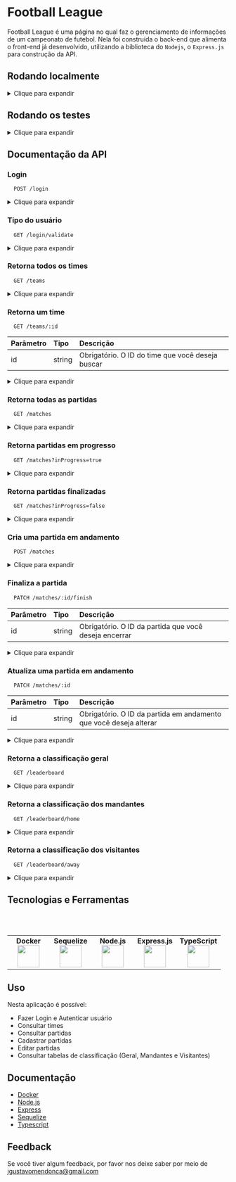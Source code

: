 
# Football League

Football League é uma página no qual faz o gerenciamento de informações de um campeonato de futebol. Nela foi construída o back-end que alimenta o front-end já desenvolvido, utilizando a biblioteca do `Nodejs`, o `Express.js` para construção da API.

## Rodando localmente
<details>
  <summary>Clique para expandir</summary>
  <br>
Clone o projeto

```bash
  git clone git@github.com:Joaogustavo789/Football-League.git
```

Entre no diretório do projeto

```bash
  cd Football-League

```

Instale as dependências

```bash
  npm install
```
</details>

## Rodando os testes
<details>
  <summary>Clique para expandir</summary>
  <br>
Para rodar os testes, rode o seguinte comando

```bash
  npm test
```
</details>


## Documentação da API

### Login

```http
  POST /login
```
<details>
  <summary>Clique para expandir</summary>
  <br>

#### Formato da requisição

```js
{
  "email": "admin@admin.com",
  "password": "secret_admin"
}
```

#### Resposta esperada

```js
{
  "token": "eyJhbGciOiJIUzI1NiIsInR5cCI6IkpXVCJ9.eyJpZCI6MSwicm9sZSI6ImFkbWluIiwiaWF0IjoxNjU0NTI3MTg5fQ.XS_9AA82iNoiVaASi0NtJpqOQ_gHSHhxrpIdigiT-fc"
}
```

#### Resposta com algum parâmetro errado
 <details>
  <summary>Clique para expandir</summary>
  <br>

- **email vazio**

```js
{ "message": "All fields must be filled" }
```

- **password vazia**

```js
{ "message": "All fields must be filled" }
```

- **email inválido**

```js
 { "message": "Incorrect email or password" }
```

- **password inválida**

```js
{ "message": "Incorrect email or password" }
```
</details>
</details>

### Tipo do usuário

```http
  GET /login/validate
```
<details>
  <summary>Clique para expandir</summary>
  <br>

#### Resposta esperada

```js
{ "role": "admin" }
```

#### Resposta com algum parâmetro errado
<details>
  <summary>Clique para expandir</summary>
  <br>

- **token vazio**

```js
{
  "message": "Token not found"
}
```

- **token inválido**

```js
{
  "message": "Token must be a valid token"
}
```
</details>
</details>

### Retorna todos os times

```http
  GET /teams
```
<details>
  <summary>Clique para expandir</summary>
  <br>

#### Resposta esperada

```js
[
  {
    "id": 1,
    "teamName": "Avaí/Kindermann"
  },
  {
    "id": 2,
    "teamName": "Bahia"
  },
  {
    "id": 3,
    "teamName": "Botafogo"
  }
]
```
</details>
  

### Retorna um time

```http
  GET /teams/:id
```

| Parâmetro   | Tipo       | Descrição                                   |
| :---------- | :--------- | :------------------------------------------ |
| id      | string | Obrigatório. O ID do time que você deseja buscar |

<details>
  <summary>Clique para expandir</summary>
  <br>

#### Resposta esperada

```js
{
  "id": 5,
  "teamName": "Cruzeiro"
}
```
</details>

### Retorna todas as partidas

```http
  GET /matches
```
<details>
  <summary>Clique para expandir</summary>
  <br>

#### Resposta esperada

```js
[
  {
    "id": 40,
    "homeTeam": 12,
    "homeTeamGoals": 4,
    "awayTeam": 8,
    "awayTeamGoals": 1,
    "inProgress": false,
    "home_team": 12,
    "away_team": 8,
    "teamHome": {
      "teamName": "Palmeiras"
    },
    "teamAway": {
      "teamName": "Grêmio"
    }
  },
  {
    "id": 41,
    "homeTeam": 16,
    "homeTeamGoals": 2,
    "awayTeam": 9,
    "awayTeamGoals": 0,
    "inProgress": true,
    "teamHome": {
      "teamName": "São Paulo"
    },
    "teamAway": {
      "teamName": "Internacional"
    }
  },
  {
    "id": 42,
    "homeTeam": 6,
    "homeTeamGoals": 1,
    "awayTeam": 1,
    "awayTeamGoals": 0,
    "inProgress": true,
    "teamHome": {
      "teamName": "Ferroviária"
    },
    "teamAway": {
      "teamName": "Avaí/Kindermann"
    }
  }
]
```
</details>
  
### Retorna partidas em progresso

```http
  GET /matches?inProgress=true
```
<details>
  <summary>Clique para expandir</summary>
  <br>

#### Resposta esperada

```js
[
  {
    "id": 41,
    "homeTeam": 16,
    "homeTeamGoals": 2,
    "awayTeam": 9,
    "awayTeamGoals": 0,
    "inProgress": true,
    "home_team": 16,
    "away_team": 9,
    "teamHome": {
      "teamName": "São Paulo"
    },
    "teamAway": {
      "teamName": "Internacional"
    }
  },
  {
    "id": 42,
    "homeTeam": 6,
    "homeTeamGoals": 1,
    "awayTeam": 1,
    "awayTeamGoals": 0,
    "inProgress": true,
    "home_team": 6,
    "away_team": 1,
    "teamHome": {
      "teamName": "Ferroviária"
    },
    "teamAway": {
      "teamName": "Avaí/Kindermann"
    }
  }
]
```
</details>

### Retorna partidas finalizadas

```http
  GET /matches?inProgress=false
```
<details>
  <summary>Clique para expandir</summary>
  <br>

#### Resposta esperada

```js
[
  {
    "id": 1,
    "homeTeam": 16,
    "homeTeamGoals": 1,
    "awayTeam": 8,
    "awayTeamGoals": 1,
    "inProgress": false,
    "home_team": 16,
    "away_team": 8,
    "teamHome": {
      "teamName": "São Paulo"
    },
    "teamAway": {
      "teamName": "Grêmio"
    }
  },
  {
    "id": 2,
    "homeTeam": 9,
    "homeTeamGoals": 1,
    "awayTeam": 14,
    "awayTeamGoals": 1,
    "inProgress": false,
    "home_team": 9,
    "away_team": 14,
    "teamHome": {
      "teamName": "Internacional"
    },
    "teamAway": {
      "teamName": "Santos"
    }
  }
]
```
</details>

### Cria uma partida em andamento

```http
  POST /matches
```
<details>
  <summary>Clique para expandir</summary>
  <br>

#### Formato da requisição

```js
{
  "homeTeam": 16,
  "awayTeam": 8,
  "homeTeamGoals": 2,
  "awayTeamGoals": 2
}
```

#### Resposta esperada

```js
{
  "id": 1,
  "homeTeam": 16,
  "homeTeamGoals": 2,
  "awayTeam": 8,
  "awayTeamGoals": 2,
  "inProgress": true,
}
```

#### Resposta com algum parâmetro errado
<details>
  <summary>Clique para expandir</summary>
  <br>

- **token vazio**

```js
{
  "message": "Token not found"
}
```

- **token inválido**

```js
{
  "message": "Token must be a valid token"
}
```

- **partida com times iguais**

```js
{ "message": "It is not possible to create a match with two equal teams" }
```

- **partida com time não existente**

```js
{ "message": "There is no team with such id!" }
```
</details>
</details>

### Finaliza a partida

```http
  PATCH /matches/:id/finish
```

| Parâmetro   | Tipo       | Descrição                                   |
| :---------- | :--------- | :------------------------------------------ |
| id      | string | Obrigatório. O ID da partida que você deseja encerrar |

<details>
  <summary>Clique para expandir</summary>
  <br>

#### Resposta esperada

```js
{ "message": "Finished" }
```
</details>

### Atualiza uma partida em andamento

```http
  PATCH /matches/:id
```
| Parâmetro   | Tipo       | Descrição                                   |
| :---------- | :--------- | :------------------------------------------ |
| id      | string | Obrigatório. O ID da partida em andamento que você deseja alterar |

<details>
  <summary>Clique para expandir</summary>
  <br>

#### Formato da requisição

```js
{
  "homeTeamGoals": 3,
  "awayTeamGoals": 1
}
```

#### Resposta esperada

```js
"Matche updated"
```
</details>

### Retorna a classificação geral

```http
  GET /leaderboard
```
<details>
  <summary>Clique para expandir</summary>
  <br>

#### Resposta esperada

```js
[
  {
    "name": "Palmeiras",
    "totalPoints": 13,
    "totalGames": 5,
    "totalVictories": 4,
    "totalDraws": 1,
    "totalLosses": 0,
    "goalsFavor": 17,
    "goalsOwn": 5,
    "goalsBalance": 12,
    "efficiency": "86.67"
  },
  {
    "name": "Corinthians",
    "totalPoints": 12,
    "totalGames": 5,
    "totalVictories": 4,
    "totalDraws": 0,
    "totalLosses": 1,
    "goalsFavor": 12,
    "goalsOwn": 3,
    "goalsBalance": 9,
    "efficiency": "80.00"
  },
  {
    "name": "Santos",
    "totalPoints": 11,
    "totalGames": 5,
    "totalVictories": 3,
    "totalDraws": 2,
    "totalLosses": 0,
    "goalsFavor": 12,
    "goalsOwn": 6,
    "goalsBalance": 6,
    "efficiency": "73.33"
  },
  {
    "name": "Grêmio",
    "totalPoints": 10,
    "totalGames": 5,
    "totalVictories": 3,
    "totalDraws": 1,
    "totalLosses": 1,
    "goalsFavor": 9,
    "goalsOwn": 8,
    "goalsBalance": 1,
    "efficiency": "66.67"
  },
  {
    "name": "Internacional",
    "totalPoints": 10,
    "totalGames": 5,
    "totalVictories": 3,
    "totalDraws": 1,
    "totalLosses": 1,
    "goalsFavor": 7,
    "goalsOwn": 6,
    "goalsBalance": 1,
    "efficiency": "66.67"
  },
  {
    "name": "Real Brasília",
    "totalPoints": 10,
    "totalGames": 5,
    "totalVictories": 3,
    "totalDraws": 1,
    "totalLosses": 1,
    "goalsFavor": 5,
    "goalsOwn": 4,
    "goalsBalance": 1,
    "efficiency": "66.67"
  },
  {
    "name": "São Paulo",
    "totalPoints": 8,
    "totalGames": 5,
    "totalVictories": 2,
    "totalDraws": 2,
    "totalLosses": 1,
    "goalsFavor": 9,
    "goalsOwn": 6,
    "goalsBalance": 3,
    "efficiency": "53.33"
  },
  {
    "name": "Ferroviária",
    "totalPoints": 7,
    "totalGames": 5,
    "totalVictories": 2,
    "totalDraws": 1,
    "totalLosses": 2,
    "goalsFavor": 7,
    "goalsOwn": 7,
    "goalsBalance": 0,
    "efficiency": "46.67"
  },
  {
    "name": "São José-SP",
    "totalPoints": 6,
    "totalGames": 5,
    "totalVictories": 2,
    "totalDraws": 0,
    "totalLosses": 3,
    "goalsFavor": 5,
    "goalsOwn": 6,
    "goalsBalance": -1,
    "efficiency": "40.00"
  },
  {
    "name": "Flamengo",
    "totalPoints": 5,
    "totalGames": 5,
    "totalVictories": 1,
    "totalDraws": 2,
    "totalLosses": 2,
    "goalsFavor": 2,
    "goalsOwn": 5,
    "goalsBalance": -3,
    "efficiency": "33.33"
  },
  {
    "name": "Cruzeiro",
    "totalPoints": 4,
    "totalGames": 5,
    "totalVictories": 1,
    "totalDraws": 1,
    "totalLosses": 3,
    "goalsFavor": 8,
    "goalsOwn": 10,
    "goalsBalance": -2,
    "efficiency": "26.67"
  },
  {
    "name": "Avaí/Kindermann",
    "totalPoints": 4,
    "totalGames": 5,
    "totalVictories": 1,
    "totalDraws": 1,
    "totalLosses": 3,
    "goalsFavor": 4,
    "goalsOwn": 8,
    "goalsBalance": -4,
    "efficiency": "26.67"
  },
  {
    "name": "Botafogo",
    "totalPoints": 4,
    "totalGames": 5,
    "totalVictories": 1,
    "totalDraws": 1,
    "totalLosses": 3,
    "goalsFavor": 3,
    "goalsOwn": 8,
    "goalsBalance": -5,
    "efficiency": "26.67"
  },
  {
    "name": "Bahia",
    "totalPoints": 2,
    "totalGames": 5,
    "totalVictories": 0,
    "totalDraws": 2,
    "totalLosses": 3,
    "goalsFavor": 2,
    "goalsOwn": 6,
    "goalsBalance": -4,
    "efficiency": "13.33"
  },
  {
    "name": "Minas Brasília",
    "totalPoints": 2,
    "totalGames": 5,
    "totalVictories": 0,
    "totalDraws": 2,
    "totalLosses": 3,
    "goalsFavor": 4,
    "goalsOwn": 9,
    "goalsBalance": -5,
    "efficiency": "13.33"
  },
  {
    "name": "Napoli-SC",
    "totalPoints": 2,
    "totalGames": 5,
    "totalVictories": 0,
    "totalDraws": 2,
    "totalLosses": 3,
    "goalsFavor": 3,
    "goalsOwn": 12,
    "goalsBalance": -9,
    "efficiency": "13.33"
  }
]
```
</details>

### Retorna a classificação dos mandantes

```http
  GET /leaderboard/home
```
<details>
  <summary>Clique para expandir</summary>
  <br>

#### Resposta esperada

```js
[
  {
    "name": "Santos",
    "totalPoints": 9,
    "totalGames": 3,
    "totalVictories": 3,
    "totalDraws": 0,
    "totalLosses": 0,
    "goalsFavor": 9,
    "goalsOwn": 3,
    "goalsBalance": 6,
    "efficiency": "100.00"
  },
  {
    "name": "Corinthians",
    "totalPoints": 9,
    "totalGames": 3,
    "totalVictories": 3,
    "totalDraws": 0,
    "totalLosses": 0,
    "goalsFavor": 8,
    "goalsOwn": 2,
    "goalsBalance": 6,
    "efficiency": "100.00"
  },
  {
    "name": "Palmeiras",
    "totalPoints": 7,
    "totalGames": 3,
    "totalVictories": 2,
    "totalDraws": 1,
    "totalLosses": 0,
    "goalsFavor": 10,
    "goalsOwn": 5,
    "goalsBalance": 5,
    "efficiency": "77.78"
  },
  {
    "name": "Grêmio",
    "totalPoints": 6,
    "totalGames": 2,
    "totalVictories": 2,
    "totalDraws": 0,
    "totalLosses": 0,
    "goalsFavor": 4,
    "goalsOwn": 1,
    "goalsBalance": 3,
    "efficiency": "100.00"
  },
  {
    "name": "Real Brasília",
    "totalPoints": 6,
    "totalGames": 2,
    "totalVictories": 2,
    "totalDraws": 0,
    "totalLosses": 0,
    "goalsFavor": 2,
    "goalsOwn": 0,
    "goalsBalance": 2,
    "efficiency": "100.00"
  },
  {
    "name": "São Paulo",
    "totalPoints": 4,
    "totalGames": 2,
    "totalVictories": 1,
    "totalDraws": 1,
    "totalLosses": 0,
    "goalsFavor": 4,
    "goalsOwn": 1,
    "goalsBalance": 3,
    "efficiency": "66.67"
  },
  {
    "name": "Internacional",
    "totalPoints": 4,
    "totalGames": 3,
    "totalVictories": 1,
    "totalDraws": 1,
    "totalLosses": 1,
    "goalsFavor": 4,
    "goalsOwn": 6,
    "goalsBalance": -2,
    "efficiency": "44.44"
  },
  {
    "name": "Botafogo",
    "totalPoints": 4,
    "totalGames": 3,
    "totalVictories": 1,
    "totalDraws": 1,
    "totalLosses": 1,
    "goalsFavor": 2,
    "goalsOwn": 4,
    "goalsBalance": -2,
    "efficiency": "44.44"
  },
  {
    "name": "Ferroviária",
    "totalPoints": 3,
    "totalGames": 2,
    "totalVictories": 1,
    "totalDraws": 0,
    "totalLosses": 1,
    "goalsFavor": 3,
    "goalsOwn": 2,
    "goalsBalance": 1,
    "efficiency": "50.00"
  },
  {
    "name": "Napoli-SC",
    "totalPoints": 2,
    "totalGames": 2,
    "totalVictories": 0,
    "totalDraws": 2,
    "totalLosses": 0,
    "goalsFavor": 2,
    "goalsOwn": 2,
    "goalsBalance": 0,
    "efficiency": "33.33"
  },
  {
    "name": "Cruzeiro",
    "totalPoints": 1,
    "totalGames": 2,
    "totalVictories": 0,
    "totalDraws": 1,
    "totalLosses": 1,
    "goalsFavor": 2,
    "goalsOwn": 3,
    "goalsBalance": -1,
    "efficiency": "16.67"
  },
  {
    "name": "Flamengo",
    "totalPoints": 1,
    "totalGames": 2,
    "totalVictories": 0,
    "totalDraws": 1,
    "totalLosses": 1,
    "goalsFavor": 1,
    "goalsOwn": 2,
    "goalsBalance": -1,
    "efficiency": "16.67"
  },
  {
    "name": "Minas Brasília",
    "totalPoints": 1,
    "totalGames": 3,
    "totalVictories": 0,
    "totalDraws": 1,
    "totalLosses": 2,
    "goalsFavor": 3,
    "goalsOwn": 6,
    "goalsBalance": -3,
    "efficiency": "11.11"
  },
  {
    "name": "Avaí/Kindermann",
    "totalPoints": 1,
    "totalGames": 3,
    "totalVictories": 0,
    "totalDraws": 1,
    "totalLosses": 2,
    "goalsFavor": 3,
    "goalsOwn": 7,
    "goalsBalance": -4,
    "efficiency": "11.11"
  },
  {
    "name": "São José-SP",
    "totalPoints": 0,
    "totalGames": 3,
    "totalVictories": 0,
    "totalDraws": 0,
    "totalLosses": 3,
    "goalsFavor": 2,
    "goalsOwn": 5,
    "goalsBalance": -3,
    "efficiency": "0.00"
  },
  {
    "name": "Bahia",
    "totalPoints": 0,
    "totalGames": 3,
    "totalVictories": 0,
    "totalDraws": 0,
    "totalLosses": 3,
    "goalsFavor": 0,
    "goalsOwn": 4,
    "goalsBalance": -4,
    "efficiency": "0.00"
  }
]
```
</details>

### Retorna a classificação dos visitantes

```http
  GET /leaderboard/away
```
<details>
  <summary>Clique para expandir</summary>
  <br>

#### Resposta esperada

```js
[
  {
    "name": "Palmeiras",
    "totalPoints": 6,
    "totalGames": 2,
    "totalVictories": 2,
    "totalDraws": 0,
    "totalLosses": 0,
    "goalsFavor": 7,
    "goalsOwn": 0,
    "goalsBalance": 7,
    "efficiency": "100.00"
  },
  {
    "name": "Corinthians",
    "totalPoints": 6,
    "totalGames": 3,
    "totalVictories": 2,
    "totalDraws": 0,
    "totalLosses": 1,
    "goalsFavor": 6,
    "goalsOwn": 2,
    "goalsBalance": 4,
    "efficiency": "66.67"
  },
  {
    "name": "Internacional",
    "totalPoints": 6,
    "totalGames": 2,
    "totalVictories": 2,
    "totalDraws": 0,
    "totalLosses": 0,
    "goalsFavor": 3,
    "goalsOwn": 0,
    "goalsBalance": 3,
    "efficiency": "100.00"
  },
  {
    "name": "São José-SP",
    "totalPoints": 6,
    "totalGames": 2,
    "totalVictories": 2,
    "totalDraws": 0,
    "totalLosses": 0,
    "goalsFavor": 3,
    "goalsOwn": 1,
    "goalsBalance": 2,
    "efficiency": "100.00"
  },
  {
    "name": "São Paulo",
    "totalPoints": 4,
    "totalGames": 3,
    "totalVictories": 1,
    "totalDraws": 1,
    "totalLosses": 1,
    "goalsFavor": 5,
    "goalsOwn": 5,
    "goalsBalance": 0,
    "efficiency": "44.44"
  },
  {
    "name": "Ferroviária",
    "totalPoints": 4,
    "totalGames": 3,
    "totalVictories": 1,
    "totalDraws": 1,
    "totalLosses": 1,
    "goalsFavor": 4,
    "goalsOwn": 5,
    "goalsBalance": -1,
    "efficiency": "44.44"
  },
  {
    "name": "Real Brasília",
    "totalPoints": 4,
    "totalGames": 3,
    "totalVictories": 1,
    "totalDraws": 1,
    "totalLosses": 1,
    "goalsFavor": 3,
    "goalsOwn": 4,
    "goalsBalance": -1,
    "efficiency": "44.44"
  },
  {
    "name": "Grêmio",
    "totalPoints": 4,
    "totalGames": 3,
    "totalVictories": 1,
    "totalDraws": 1,
    "totalLosses": 1,
    "goalsFavor": 5,
    "goalsOwn": 7,
    "goalsBalance": -2,
    "efficiency": "44.44"
  },
  {
    "name": "Flamengo",
    "totalPoints": 4,
    "totalGames": 3,
    "totalVictories": 1,
    "totalDraws": 1,
    "totalLosses": 1,
    "goalsFavor": 1,
    "goalsOwn": 3,
    "goalsBalance": -2,
    "efficiency": "44.44"
  },
  {
    "name": "Avaí/Kindermann",
    "totalPoints": 3,
    "totalGames": 2,
    "totalVictories": 1,
    "totalDraws": 0,
    "totalLosses": 1,
    "goalsFavor": 1,
    "goalsOwn": 1,
    "goalsBalance": 0,
    "efficiency": "50.00"
  },
  {
    "name": "Cruzeiro",
    "totalPoints": 3,
    "totalGames": 3,
    "totalVictories": 1,
    "totalDraws": 0,
    "totalLosses": 2,
    "goalsFavor": 6,
    "goalsOwn": 7,
    "goalsBalance": -1,
    "efficiency": "33.33"
  },
  {
    "name": "Santos",
    "totalPoints": 2,
    "totalGames": 2,
    "totalVictories": 0,
    "totalDraws": 2,
    "totalLosses": 0,
    "goalsFavor": 3,
    "goalsOwn": 3,
    "goalsBalance": 0,
    "efficiency": "33.33"
  },
  {
    "name": "Bahia",
    "totalPoints": 2,
    "totalGames": 2,
    "totalVictories": 0,
    "totalDraws": 2,
    "totalLosses": 0,
    "goalsFavor": 2,
    "goalsOwn": 2,
    "goalsBalance": 0,
    "efficiency": "33.33"
  },
  {
    "name": "Minas Brasília",
    "totalPoints": 1,
    "totalGames": 2,
    "totalVictories": 0,
    "totalDraws": 1,
    "totalLosses": 1,
    "goalsFavor": 1,
    "goalsOwn": 3,
    "goalsBalance": -2,
    "efficiency": "16.67"
  },
  {
    "name": "Botafogo",
    "totalPoints": 0,
    "totalGames": 2,
    "totalVictories": 0,
    "totalDraws": 0,
    "totalLosses": 2,
    "goalsFavor": 1,
    "goalsOwn": 4,
    "goalsBalance": -3,
    "efficiency": "0.00"
  },
  {
    "name": "Napoli-SC",
    "totalPoints": 0,
    "totalGames": 3,
    "totalVictories": 0,
    "totalDraws": 0,
    "totalLosses": 3,
    "goalsFavor": 1,
    "goalsOwn": 10,
    "goalsBalance": -9,
    "efficiency": "0.00"
  }
]
```
</details>

## Tecnologias e Ferramentas

<br>
<br>
<table width="320px" align="center">
  <tbody>
    <tr valign="top">
      <td width="80px" align="center">
        <span><strong>Docker</strong></span>
        <img height="50" src="https://cdn.jsdelivr.net/gh/devicons/devicon/icons/docker/docker-plain-wordmark.svg" />
      </td>
        <td width="80px" align="center">
        <span><strong>Sequelize</strong></span><br>
        <img height="50" src="https://cdn.jsdelivr.net/gh/devicons/devicon/icons/sequelize/sequelize-original.svg" />
      </td>
      <td width="80px" align="center">
        <span><strong>Node.js</strong></span><br>
          <img height="50" src="https://cdn.jsdelivr.net/gh/devicons/devicon/icons/nodejs/nodejs-original.svg" />
      </td>
      <td width="80px" align="center">
        <span><strong>Express.js</strong></span><br>
          <img height="50" src="https://cdn.jsdelivr.net/gh/devicons/devicon/icons/express/express-original.svg" />
      </td>
      <td width="80px" align="center">
        <span><strong>TypeScript</strong></span><br>
          <img height="50" src="https://cdn.jsdelivr.net/gh/devicons/devicon/icons/typescript/typescript-original.svg" />
      </td>
    </tr>
  </tbody>
</table>

## Uso
  Nesta aplicação é possível:
- Fazer Login e Autenticar usuário
- Consultar times
- Consultar partidas
- Cadastrar partidas
- Editar partidas
- Consultar tabelas de classificação (Geral, Mandantes e Visitantes)

## Documentação

- [Docker](https://docs.docker.com/)
- [Node.js](https://nodejs.org/en/)
- [Express](https://expressjs.com/pt-br/)
- [Sequelize](https://sequelize.org/)
- [Typescript](https://www.typescriptlang.org/)

## Feedback

Se você tiver algum feedback, por favor nos deixe saber por meio de jgustavomendonca@gmail.com
